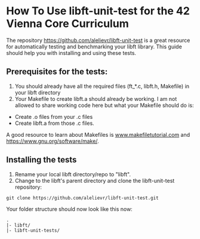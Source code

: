 # How To Use libft-unit-test for the 42 Vienna Core Curriculum

The repository https://github.com/alelievr/libft-unit-test is a great resource for automatically testing and benchmarking your libft library. This guide should help you with installing and using these tests.

## Prerequisites for the tests:
1. You should already have all the required files (ft_*.c, libft.h, Makefile) in your libft directory
2. Your Makefile to create libft.a should already be working. I am not allowed to share working code here but what your Makefile should do is:
  - Create .o files from your .c files
  - Create libft.a from those .c files.

A good resource to learn about Makefiles is www.makefiletutorial.com and https://www.gnu.org/software/make/.

## Installing the tests
1. Rename your local libft directory/repo to "libft".
2. Change to the libft's parent directory and clone the libft-unit-test repository:

```
git clone https://github.com/alelievr/libft-unit-test.git
```

Your folder structure should now look like this now:
```
.
|- libft/
|- libft-unit-tests/
```
